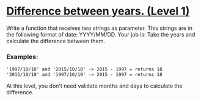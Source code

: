 # [Difference between years. (Level 1)](https://www.codewars.com/kata/588f5a38ec641b411200005b) #

Write a function that receives two strings as parameter. This strings are in the following format of date: YYYY/MM/DD. Your job is: Take the years and calculate the difference between them.

### Examples: ###

    '1997/10/10' and '2015/10/10' -> 2015 - 1997 = returns 18
    '2015/10/10' and '1997/10/10' -> 2015 - 1997 = returns 18

At this level, you don't need validate months and days to calculate the difference.
